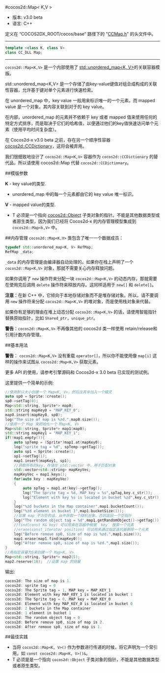 #cocos2d::Map< K,V >

- 版本: v3.0 beta
- 语言: C++

定义在 “COCOS2DX_ROOT/cocos/base” 路径下的 "[CCMap.h](https://github.com/cocos2d/cocos2d-x/blob/develop/cocos/base/CCMap.h)" 的头文件中。

---

```cpp
template <class K, class V>
class CC_DLL Map;
```

---
`cocos2d::Map<K,V>` 是一个内部使用了 [std::unordered_map<K, V>](http://en.cppreference.com/w/cpp/container/unordered_map)的关联容器模版。

std::unordered_map<K,V> 是一个存储了由key-value键值对组合成构成的关联性容器，允许基于键对单个元素进行快速检索。

在 unordered_map 中，key value 一般用来标识唯一的一个元素，而 mapped value 是一个对象，其内容关联到对于的 key value。

在内部，unordered_map 的元素并不依赖于 key 或者 mapped 值来使用任何的特定方式排序，而是取决于它们的哈希值，以便通过他们的key值快速访问单个元素（使用平均时间复杂度）。

在 Cocos2d-x v3.0 beta 之前，存在另一个顺序性容器 [cocos2d::CCDictionary](https://github.com/cocos2d/cocos2d-x/blob/develop/cocos/base/CCDictionary.h)，这将会被弃用。

我们很细致地设计了 `cocos2d::Map<K,V>` 容器作为 `cocos2d::CCDictionary` 的替代品，所以请使用 cocos2d::Map<T> 代替 `cocos2d::CCDictionary`。

##模版参数

**K** - key value的类型.

- unordered_map 中的每一个元素都由它的 key value 唯一标识。

**V** - mapped value的类型.

- T 必须是一个指向 [cocos2d::Object](https://github.com/cocos2d/cocos2d-x/blob/develop/cocos/base/CCObject.h) 子类对象的指针。不能是其他数据类型或者原生类型，因为我们已经将 Cocos2d-x 的内存管理模型集成到 `cocos2d::Map<k,V>` 中。 

##内存管理
`cocos2d::Map<K,V>` 类包含了唯一一个数据成员：

```cpp
typedef std::unordered_map<K, V> RefMap;
RefMap _data;
```
`_data` 的内存管理是由编译器自动处理的。如果你在栈上声明了一个 `cocos2d::Map<K,V>` 对象，那就不需要关心内存释放问题。

如果你调用了 `new` 操作符来分配一块 `cocos2d::Map<K,V>` 的动态内存，那就需要在使用完后调用 `delete` 操作符来释放内存。这同样适用于 `new[]` 和 `delete[]`。

**注意**：在新 C++ 中，它倾向于本地存储对象而不是堆存储对象。所以，请不要调用 `new` 操作符来分配 `cocos2d::Map<K,V>` 的堆对象，而是使用栈对象来代替。

如果你有足够的理由在堆上动态分配 `cocos2d::Map<K,V>` 的话，请使用智能指针替换原始指针，比如 `Shared_ptr`，`unique_ptr`。

**警告**：`cocos2d::Map<K,V>` 不再像其他的 cocos2d 类一样使用 retain/release和引用计数内存管理。

##基本用法

**警告**： `cocos2d::Map<K,V>` 没有重载 `operator[]`，所以你不能使用像 `map[i]` 这样的操作来试图从 `cocos2d::Map<K,V>` 获取元素。

更多 API 的使用，请参考引擎源码和 Cocos2d-x 3.0 beta 已实现的测试例。

这里提供一个简单的示例:

```cpp
//使用默认大小创建一个 Map<K, V>，然后往其中加入一个精灵
auto sp0 = Sprite::create();
sp0->setTag(0);
Map<std::string, Sprite*> map0;
std::string mapKey0 = "MAP_KEY_0";
map0.insert(mapKey0, sp0);
log("The size of map is %zd.",map0.size()); 
//使用一个 Map 来初始化一个 Map<K, V>
Map<std::string, Sprite*> map1(map0);
std::string mapKey1 = "MAP_KEY_1";
if(!map1.empty()){
	auto spTemp = (Sprite*)map1.at(mapKey0);
	log("sprite tag = %d", spTemp->getTag());
	auto sp1 = Sprite::create();
	sp1->setTag(1);
	map1.insert(mapKey1, sp1);      
	//获取所有的key，存储在 std::vector 中，用于匹配对象
	std::vector<std::string> mapKeyVec;
	mapKeyVec = map1.keys();
	for(auto key : mapKeyVec)
	{
		auto spTag = map1.at(key)->getTag();
		log("The Sprite tag = %d, MAP key = %s",spTag,key.c_str());
		log("Element with key %s is located in bucket %zd",key.c_str(),map1.bucket(key));
	}
	log("%zd buckets in the Map container",map1.bucketCount());
	log("%zd element in bucket 1",map1.bucketSize(1));  
	//如果 map 不为空的话，从中获取一个随机对象，否则返回一个空指针
	log("The random object tag = %d",map1.getRandomObject()->getTag());  
	//find(const K& key) 可以用来在容器中根据 `key` 搜索一个元素
	//erase(const_iterator position) 可以用来通过指定迭代器删除一个元素
	log("Before remove sp0, size of map is %zd.",map1.size());
	map1.erase(map1.find(mapKey0));
	log("After remove sp0, size of map is %zd.",map1.size());
}  
//用指定容量为5来创建一个 Map<K, V>
Map<std::string, Sprite*> map2(5);
map2.reserve(10);  //设置 map 的容量
```

输出:

```cpp
cocos2d: The size of map is 1.
cocos2d: sprite tag = 0
cocos2d: The Sprite tag = 1, MAP key = MAP_KEY_1
cocos2d: Element with key MAP_KEY_1 is located in bucket 1
cocos2d: The Sprite tag = 0, MAP key = MAP_KEY_0
cocos2d: Element with key MAP_KEY_0 is located in bucket 0
cocos2d: 2 buckets in the Map container
cocos2d: 1 element in bucket 1
cocos2d: The random object tag = 0
cocos2d: Before remove sp0, size of map is 2.
cocos2d: After remove sp0, size of map is 1.
```


##最佳实践

- 当将 `cocos2d::Map<K, V>()` 作为参数进行传递的时候，将它声明为一个常引用，如 `const cocos2d::Map<K, V>()&`。
- T 必须是是一个指向 `cocos2d::Object` 子类对象的指针，不能是其他数据类型或者原生类型。